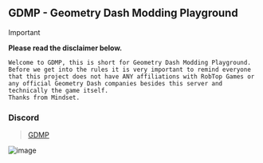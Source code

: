 ## GDMP - Geometry Dash Modding Playground

> [!IMPORTANT]
> **Please read the disclaimer below.**

```
Welcome to GDMP, this is short for Geometry Dash Modding Playground. Before we get into the rules it is very important to remind everyone that this project does not have ANY affiliations with RobTop Games or any official Geometry Dash companies besides this server and technically the game itself.
Thanks from Mindset.
```

### Discord

> [GDMP](https://discord.gg/E5Z826dcYj)


![image](https://github.com/user-attachments/assets/f913a047-74b1-42cc-9f96-5c72d9cdddbe)
